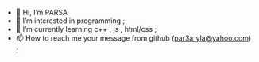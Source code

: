 - 👋 Hi, I’m PARSA
- 👀 I’m interested in programming ;
- 🌱 I’m currently learning c++ , js , html/css ; 
- 📫 How to reach me your message from github (par3a_yla@yahoo.com) ; 

<!---
PAR3A-YLA/PAR3A-YLA is a ✨ special ✨ repository because its `README.md` (this file) appears on your GitHub profile.
You can click the Preview link to take a look at your changes.
--->
